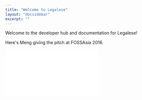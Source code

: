 ```yaml
---
title: "Welcome to Legalese"
layout: "docsidebar"
excerpt: ""
---
```

Welcome to the developer hub and documentation for Legalese!

Here's Meng giving the pitch at FOSSAsia 2016.

<iframe class=\"embedly-embed\" src=\"//cdn.embedly.com/widgets/media.html?src=https%3A%2F%2Fwww.youtube.com%2Fembed%2FPRiICM-nBIs%3Ffeature%3Doembed&url=http%3A%2F%2Fwww.youtube.com%2Fwatch%3Fv%3DPRiICM-nBIs&image=https%3A%2F%2Fi.ytimg.com%2Fvi%2FPRiICM-nBIs%2Fhqdefault.jpg&key=02466f963b9b4bb8845a05b53d3235d7&type=text%2Fhtml&schema=youtube\" width=\"854\" height=\"480\" scrolling=\"no\" frameborder=\"0\" allowfullscreen></iframe>

<!--
[block:embed]
{
  &quot;html&quot;: &quot;&lt;iframe class=\&quot;embedly-embed\&quot; src=\&quot;//cdn.embedly.com/widgets/media.html?src=https%3A%2F%2Fwww.youtube.com%2Fembed%2FPRiICM-nBIs%3Ffeature%3Doembed&amp;url=http%3A%2F%2Fwww.youtube.com%2Fwatch%3Fv%3DPRiICM-nBIs&amp;image=https%3A%2F%2Fi.ytimg.com%2Fvi%2FPRiICM-nBIs%2Fhqdefault.jpg&amp;key=02466f963b9b4bb8845a05b53d3235d7&amp;type=text%2Fhtml&amp;schema=youtube\&quot; width=\&quot;854\&quot; height=\&quot;480\&quot; scrolling=\&quot;no\&quot; frameborder=\&quot;0\&quot; allowfullscreen&gt;&lt;/iframe&gt;&quot;,
  &quot;url&quot;: &quot;https://www.youtube.com/watch?v=PRiICM-nBIs&quot;,
  &quot;title&quot;: &quot;20160318 legalese at fossasia&quot;,
  &quot;favicon&quot;: &quot;https://s.ytimg.com/yts/img/favicon-vflz7uhzw.ico&quot;,
  &quot;image&quot;: &quot;https://i.ytimg.com/vi/PRiICM-nBIs/hqdefault.jpg&quot;
}
[/block]
-->
